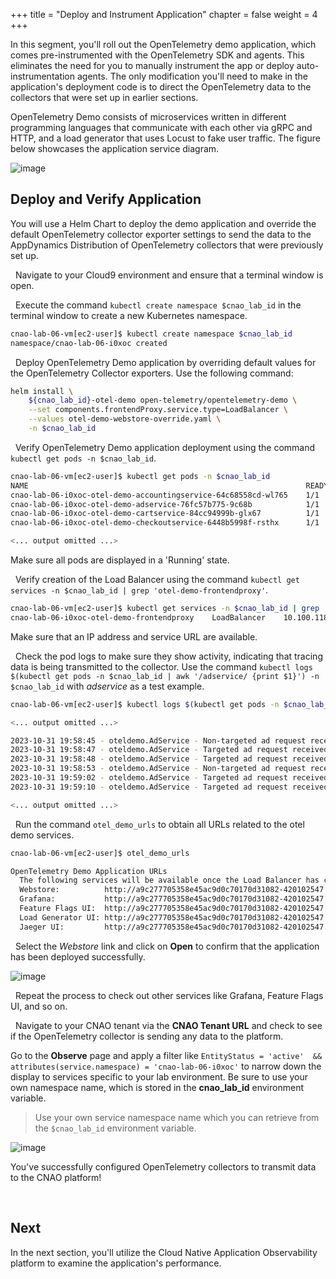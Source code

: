 +++
title = "Deploy and Instrument Application"
chapter = false
weight = 4
+++

In this segment, you'll roll out the OpenTelemetry demo application, which comes pre-instrumented with the OpenTelemetry SDK and agents. This eliminates the need for you to manually instrument the app or deploy auto-instrumentation agents. The only modification you'll need to make in the application's deployment code is to direct the OpenTelemetry data to the collectors that were set up in earlier sections.

OpenTelemetry Demo consists of microservices written in different programming languages that communicate with each other via gRPC and HTTP, and a load generator that uses Locust to fake user traffic. The figure below showcases the application service diagram.

![image](/images/24_app_deploy/app_architecture.png)


## Deploy and Verify Application
You will use a Helm Chart to deploy the demo application and override the default OpenTelemetry collector exporter settings to send the data to the AppDynamics Distribution of OpenTelemetry collectors that were previously set up.

<span style="color: #143c76;"><i class='fas fa-circle fa-sm'></i></span>&nbsp; Navigate to your Cloud9 environment and ensure that a terminal window is open.

<span style="color: #143c76;"><i class='fas fa-circle fa-sm'></i></span>&nbsp; Execute the command `kubectl create namespace $cnao_lab_id` in the terminal window to create a new Kubernetes namespace.

```bash
cnao-lab-06-vm[ec2-user]$ kubectl create namespace $cnao_lab_id
namespace/cnao-lab-06-i0xoc created
```

<span style="color: #143c76;"><i class='fas fa-circle fa-sm'></i></span>&nbsp; Deploy OpenTelemetry Demo application by overriding default values for the OpenTelemetry Collector exporters. Use the following command:

```bash 
helm install \
    ${cnao_lab_id}-otel-demo open-telemetry/opentelemetry-demo \
    --set components.frontendProxy.service.type=LoadBalancer \
    --values otel-demo-webstore-override.yaml \
    -n $cnao_lab_id
```
<span style="color: #143c76;"><i class='fas fa-circle fa-sm'></i></span>&nbsp; Verify OpenTelemetry Demo application deployment using the command `kubectl get pods -n $cnao_lab_id`.

```bash
cnao-lab-06-vm[ec2-user]$ kubectl get pods -n $cnao_lab_id
NAME                                                              READY   STATUS    RESTARTS   AGE
cnao-lab-06-i0xoc-otel-demo-accountingservice-64c68558cd-wl765    1/1     Running   0          6m6s
cnao-lab-06-i0xoc-otel-demo-adservice-76fc57b775-9c68b            1/1     Running   0          6m7s
cnao-lab-06-i0xoc-otel-demo-cartservice-84cc94999b-glx67          1/1     Running   0          6m6s
cnao-lab-06-i0xoc-otel-demo-checkoutservice-6448b5998f-rsthx      1/1     Running   0          6m7s

<... output omitted ...>
```

Make sure all pods are displayed in a 'Running' state.

<span style="color: #143c76;"><i class='fas fa-circle fa-sm'></i></span>&nbsp; Verify creation of the Load Balancer using the command `kubectl get services -n $cnao_lab_id | grep 'otel-demo-frontendproxy'`.

```bash
cnao-lab-06-vm[ec2-user]$ kubectl get services -n $cnao_lab_id | grep 'otel-demo-frontendproxy'
cnao-lab-06-i0xoc-otel-demo-frontendproxy    LoadBalancer    10.100.118.220    420102547.eu-central-1.elb.amazonaws.com ...
```

Make sure that an IP address and service URL are available.


<span style="color: #143c76;"><i class='fas fa-circle fa-sm'></i></span>&nbsp; Check the pod logs to make sure they show activity, indicating that tracing data is being transmitted to the collector. Use the command `kubectl logs $(kubectl get pods -n $cnao_lab_id | awk '/adservice/ {print $1}') -n $cnao_lab_id` with *adservice* as a test example.

```bash
cnao-lab-06-vm[ec2-user]$ kubectl logs $(kubectl get pods -n $cnao_lab_id | awk '/adservice/ {print $1}') -n $cnao_lab_id

<... output omitted ...>

2023-10-31 19:58:45 - oteldemo.AdService - Non-targeted ad request received, preparing random response. trace_id=5f507c6f8a868a50266db7e758ac61e8 span_id=b77445ac3b7df0af trace_flags=01 
2023-10-31 19:58:47 - oteldemo.AdService - Targeted ad request received for [telescopes] trace_id=fdf22914b0d7ae98d8946d2b6adaa205 span_id=eeb9512efb3638bb trace_flags=01 
2023-10-31 19:58:48 - oteldemo.AdService - Targeted ad request received for [accessories] trace_id=3fe1a3e1adab4b9eb798aa4b7ece7ac9 span_id=9ff9350dc778559f trace_flags=01 
2023-10-31 19:58:53 - oteldemo.AdService - Non-targeted ad request received, preparing random response. trace_id=930df0529caabb1c87c3cf108fa33529 span_id=6fd39ae7e74ba6d7 trace_flags=01 
2023-10-31 19:59:02 - oteldemo.AdService - Targeted ad request received for [books] trace_id=509799fac3a9769c4f6819b85dc3aba2 span_id=9823d7f43641f858 trace_flags=01 
2023-10-31 19:59:10 - oteldemo.AdService - Targeted ad request received for [telescopes] trace_id=c6c087b6e5169df3bff0af38027422b1 span_id=bd7b36d7bf2e8ff5 trace_flags=01

<... output omitted ...>
```

<span style="color: #143c76;"><i class='fas fa-circle fa-sm'></i></span>&nbsp; Run the command `otel_demo_urls` to obtain all URLs related to the otel demo services.

```bash
cnao-lab-06-vm[ec2-user]$ otel_demo_urls

OpenTelemetry Demo Application URLs
  The following services will be available once the Load Balancer has completed its Health checks:
  Webstore:          http://a9c277705358e45ac9d0c70170d31082-420102547.eu-central-1.elb.amazonaws.com:8080/
  Grafana:           http://a9c277705358e45ac9d0c70170d31082-420102547.eu-central-1.elb.amazonaws.com:8080/grafana/
  Feature Flags UI:  http://a9c277705358e45ac9d0c70170d31082-420102547.eu-central-1.elb.amazonaws.com:8080/feature/
  Load Generator UI: http://a9c277705358e45ac9d0c70170d31082-420102547.eu-central-1.elb.amazonaws.com:8080/loadgen/
  Jaeger UI:         http://a9c277705358e45ac9d0c70170d31082-420102547.eu-central-1.elb.amazonaws.com:8080/jaeger/ui/
```

<span style="color: #143c76;"><i class='fas fa-circle fa-sm'></i></span>&nbsp; Select the *Webstore* link and click on **Open** to confirm that the application has been deployed successfully.

![image](/images/24_app_deploy/demo_home_page.png)

<span style="color: #143c76;"><i class='fas fa-circle fa-sm'></i></span>&nbsp; Repeat the process to check out other services like Grafana, Feature Flags UI, and so on.

<span style="color: #143c76;"><i class='fas fa-circle fa-sm'></i></span>&nbsp; Navigate to your CNAO tenant via the **CNAO Tenant URL** and check to see if the OpenTelemetry collector is sending any data to the platform.

Go to the **Observe** page and apply a filter like `EntityStatus = 'active'  && attributes(service.namespace) = 'cnao-lab-06-i0xoc'` to narrow down the display to services specific to your lab environment. Be sure to use your own namespace name, which is stored in the **cnao_lab_id** environment variable.

> Use your own service namespace name which you can retrieve from the `$cnao_lab_id` environment variable.

![image](/images/24_app_deploy/CNAO_deployed.png)

You've successfully configured OpenTelemetry collectors to transmit data to the CNAO platform!

<br>

## Next <span style="color: #143c76;"><i class='fas fa-cog fa-spin fa-sm'></i></span>&nbsp;

In the next section, you'll utilize the Cloud Native Application Observability platform to examine the application's performance.
